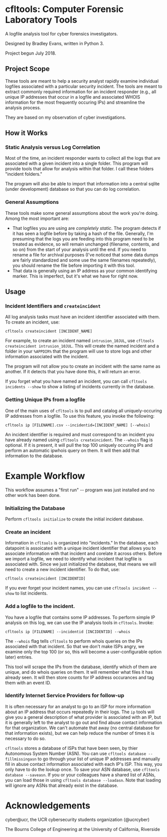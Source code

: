 # cfltools: Computer Forensic Laboratory Tools
A logfile analysis tool for cyber forensics investigators.

Designed by Bradley Evans, written in Python 3.

Project begun July 2018.

## Project Scope

These tools are meant to help a security analyst rapidly examine individual logfiles associated with a particular security incident. The tools are meant to extract commonly required information for an incident responder (e.g., all unique IP addresses that occur in a logfile and associated WHOIS information for the most frequently occuring IPs) and streamline the analysis process.

They are based on my observation of cyber investigations.

## How it Works

### Static Analysis versus Log Correlation

Most of the time, an incident responder wants to collect all the logs that are associated with a given incident into a single folder. This program will provide tools that allow for analysis within that folder. I call these folders "incident folders." 

The program will also be able to import that information into a central sqlite (under development) database so that you can do log correlation.

### General Assumptions

These tools make some general assumptions about the work you're doing. Among the most important are:
* That logfiles you are using are *completely static*. The program detects if it has seen a logfile before by taking a hash of the file. Generally, I'm presuming that the logs you are feeding into this program need to be treated as evidence, so will remain unchanged (filename, contents, and so on) from the start of your analysis until the end. If you need to rename a file for archival purposes (I've noticed that some data dumps are fairly standardized and some use the same filenames repeatedly), you should rename the file before importing it with this tool.
* That data is generally using an IP address as your common identifying marker. This is imperfect, but it's what we have for right now.

## Usage

### Incident Identifiers and `createincident`

All log analysis tasks must have an incident identifier associated with them. To create an incident, use:

`cfltools createincident [INCIDENT_NAME]`

For example, to create an incident named `intrusion_10JUL`, use `cfltools createincident intrusion_10JUL`. This will create the named incident and a folder in your `%APPDIR%` that the program will use to store logs and other information associated with the incident.

The program will not allow you to create an incident with the same name as another. If it detects that you have done this, it will return an error.

If you forget what you have named an incident, you can call `cfltools incidents --show` to show a listing of incidents currently in the database.

### Getting Unique IPs from a logfile

One of the main uses of `cfltools` is to pull and catalog all uniquely-occuring IP addresses from a logfile. To use this feature, you invoke the following:

`cfltools ip [FILENAME].csv --incidentid=[INCIDENT_NAME] [--whois]`

An incident identifier is required and must correspond to an incident you have already named using `cfltools createincident`. The `--whois` flag is optional. If it is present, it will pull the top 100 uniquely occuring IPs and perform an automatic ipwhois query on them. It will then add that information to the database.

# Example Workflow

This workflow assumes a "first run" -- program was just installed and no other work has been done.

### Initializing the Database

Perform `cfltools initialize` to create the initial incident database.

### Create an incident

Information in `cfltools` is organized into "incidents." In the database, each datapoint is assoicated with a unique incident identifier that allows you to associate information with that incident and corelate it across others. Before we import a logfile, we need to identify what incident that logfile is associated with. Since we just initialized the database, that means we will need to create a new incident identifier. To do that, use:

`cfltools createincident [INCIDENTID]`

If you ever forget your incident names, you can use `cfltools incident --show` to list incidents.

### Add a logfile to the incident.

You have a logfile that contains some IP addresses. To perform simple IP analysis on this log, we can use the IP analysis tools in `cfltools`. Invoke:

`cfltools ip [FILENAME] --incidentid [INCIDENTID] --whois`

The `--whois` flag tells `cfltools` to perform whois queries on the IPs associated with that incident. So that we don't make ISPs angry, we examine only the top 100 (or so, this will become a user-configurable option later) entries. 

This tool will scrape the IPs from the database, identify which of them are unique, and do whois queries on them. It will remember what files it has already seen. It will then store counts for IP address occurances and tag them with an event ID.

### Identify Internet Service Providers for follow-up

It is often necessary for an analyst to go to an ISP for more information about an IP address that occurs repeatedly in their logs. The `ip` tools will give you a general description of what provider is associated with an IP, but it is generally left to the analyst to go out and find abuse contact information for that organization. We can't automate that away (no central database for that information exists), but we can help reduce the number of times it is necessary to do so.

`cfltools` stores a database of ISPs that have been seen, by thier Autonomous System Number (ASN). You can use `cfltools database --fillmissingasn` to go through your list of unique IP addresses and manually fill in abuse contact information associated with each IP's ISP. This way, you only have to do the lookup once. To save your ASN database, use `cfltools database --saveasn`. If you or your colleagues have a shared list of ASNs, you can load those in using `cfltools database --loadasn`. Note that loading will ignore any ASNs that already exist in the database.

# Acknowledgements

cyber@ucr, the UCR cybersecurity students organization (@ucrcyber)

The Bourns College of Engineering at the University of California, Riverside
